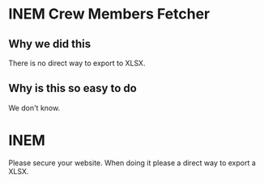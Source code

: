 # INEM Crew Members Fetcher

## Why we did this

There is no direct way to export to XLSX.

## Why is this so easy to do

We don't know.

# INEM

Please secure your website. When doing it please a direct way to export a XLSX.
